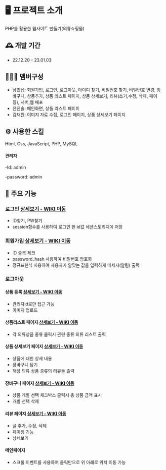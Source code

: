 # 🖥️ 프로젝트 소개
PHP를 활용한 웹사이트 만들기(의류쇼핑몰)
<br>

## 🕰️ 개발 기간
* 22.12.20 - 23.01.03

## 🧑‍🤝‍🧑 맴버구성
 - 남민섭: 회원가입, 로그인, 로그아웃, 아이디 찾기, 비밀번호 찾기, 비밀번호 변경, 장바구니, 상품추가, 상품 리스트 페이지, 상품 상세보기, 리뷰(쓰기,수정, 삭제, 페이징), 서버,웹 배포
 - 전진솔: 메인화면, 상품 리스트 페이지
 - 김재원: 이미지 자료 수집, 로그인 페이지, 상품 상세보기 페이지 

## ⚙️ 사용한 스킬
Html, Css, JavaScript, PHP, MySQL

#### 관리자
-Id: admin

-password: admin

## 📌 주요 기능
### 로그인 <a href="https://github.com/namminimi/ice-cream/wiki/%EA%B8%B0%EB%8A%A5-%EC%86%8C%EA%B0%9C2(%EB%A1%9C%EA%B7%B8%EC%9D%B8)" >상세보기 - WIKI 이동</a>
- ID찾기, PW찾기
- session함수를 사용하여 로그인 한 id값 세션스토리지에 저장

### 회원가입 <a href="https://github.com/namminimi/ice-cream/wiki/%EA%B8%B0%EB%8A%A5-%EC%86%8C%EA%B0%9C1(%ED%9A%8C%EC%9B%90%EA%B0%80%EC%9E%85)" >상세보기 - WIKI 이동</a>
- ID 중복 체크
- password_hash 사용하여 비밀번호 암호화
- 정규표현식 사용하여 사용자가 알맞는 값을 입력하게 메세지(알림) 출력

### 로그아웃

#### 상품 등록 <a href="https://github.com/namminimi/ice-cream/wiki/%EA%B8%B0%EB%8A%A5-%EC%86%8C%EA%B0%9C3(%EC%83%81%ED%92%88-%EB%93%B1%EB%A1%9D)" >상세보기 - WIKI 이동</a>
- 관리자id로만 접근 가능
- 이미지 업로드

#### 상품리스트 페이지 <a href="https://github.com/namminimi/ice-cream/wiki/%EA%B8%B0%EB%8A%A5-%EC%86%8C%EA%B0%9C4(%EC%83%81%ED%92%88)" >상세보기 - WIKI 이동</a>
- 각 의류상품 종류 클릭시 관련 종류 의류 리스트 출력

#### 상품 상세보기 페이지 <a href="https://github.com/namminimi/ice-cream/wiki/%EA%B8%B0%EB%8A%A5-%EC%86%8C%EA%B0%9C4(%EC%83%81%ED%92%88)#%EF%B8%8F-%EC%83%81%ED%92%88-%EC%83%81%EC%84%B8%EB%B3%B4%EA%B8%B0" >상세보기 - WIKI 이동</a>
- 상품에 대한 상세 내용
- 장바구니 담기
- 해당 의류 상품 종류의 리뷰들 출력

#### 장바구니 페이지 <a href="https://github.com/namminimi/ice-cream/wiki/%EA%B8%B0%EB%8A%A5-%EC%86%8C%EA%B0%9C6(%EC%9E%A5%EB%B0%94%EA%B5%AC%EB%8B%88)" >상세보기 - WIKI 이동</a>
- 상품 개별 선택 체크박스 클릭시 총 상품 금액 표시
- 개별 선택 삭제

#### 리뷰 페이지 <a href="https://github.com/namminimi/ice-cream/wiki/%EA%B8%B0%EB%8A%A5-%EC%86%8C%EA%B0%9C7(%EA%B3%B5%EC%A7%80%EC%82%AC%ED%95%AD)" >상세보기 - WIKI 이동</a>
- 글 추가, 수정, 삭제 
- 페이징 기능
- 상세보기

#### 메인페이지
- 스크롤 이벤트를 사용하여 클릭만으로 위 아래로 위치 이동 가능
